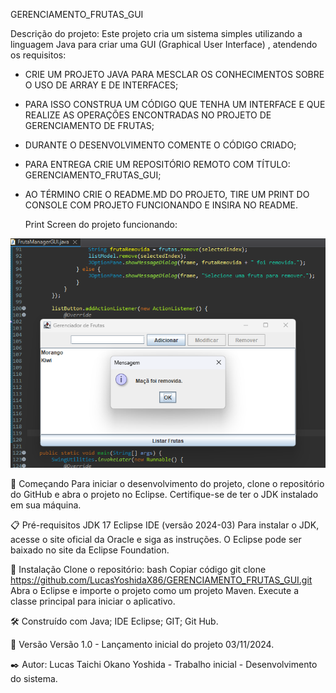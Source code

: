 GERENCIAMENTO_FRUTAS_GUI

Descrição do projeto: Este projeto cria um sistema simples utilizando a linguagem Java para criar uma GUI (Graphical User Interface) , atendendo os requisitos:

- CRIE UM PROJETO JAVA PARA MESCLAR OS CONHECIMENTOS SOBRE O USO DE ARRAY E DE INTERFACES;

- PARA ISSO CONSTRUA UM CÓDIGO QUE TENHA UM INTERFACE E QUE REALIZE AS OPERAÇÕES ENCONTRADAS NO PROJETO DE GERENCIAMENTO DE FRUTAS;

- DURANTE O DESENVOLVIMENTO COMENTE O CÓDIGO CRIADO;

- PARA ENTREGA CRIE UM REPOSITÓRIO REMOTO COM TÍTULO: GERENCIAMENTO_FRUTAS_GUI;

- AO TÉRMINO CRIE O README.MD DO PROJETO, TIRE UM PRINT DO CONSOLE COM PROJETO FUNCIONANDO E INSIRA NO README.

  Print Screen do projeto funcionando:

  
![Acesso ao print screen ](https://github.com/LucasYoshidaX86/GERENCIAMENTO_FRUTAS_GUI/blob/main/Captura%20de%20tela%202024-11-03%20005908.png)

🚀 Começando Para iniciar o desenvolvimento do projeto, clone o repositório do GitHub e abra o projeto no Eclipse. Certifique-se de ter o JDK instalado em sua máquina.

📋 Pré-requisitos JDK 17 Eclipse IDE (versão 2024-03) Para instalar o JDK, acesse o site oficial da Oracle e siga as instruções. O Eclipse pode ser baixado no site da Eclipse Foundation.

🔧 Instalação Clone o repositório: bash Copiar código git clone https://github.com/LucasYoshidaX86/GERENCIAMENTO_FRUTAS_GUI.git Abra o Eclipse e importe o projeto como um projeto Maven. Execute a classe principal para iniciar o aplicativo.

🛠️ Construído com Java; IDE Eclipse; GIT; Git Hub.

📌 Versão Versão 1.0 - Lançamento inicial do projeto 03/11/2024.

✒️ Autor: Lucas Taichi Okano Yoshida - Trabalho inicial - Desenvolvimento do sistema.
